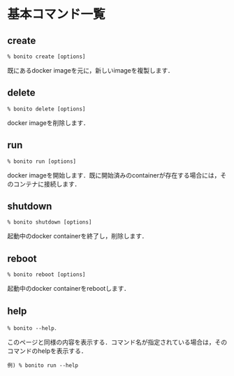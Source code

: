 # 基本コマンド一覧

## create
    % bonito create [options]
既にあるdocker imageを元に，新しいimageを複製します．

## delete
    % bonito delete [options]
docker imageを削除します．

## run
    % bonito run [options]
docker imageを開始します．既に開始済みのcontainerが存在する場合には，そのコンテナに接続します．

## shutdown
    % bonito shutdown [options]
起動中のdocker containerを終了し，削除します．

## reboot
    % bonito reboot [options]
起動中のdocker containerをrebootします．

## help
    % bonito --help．
このページと同様の内容を表示する．コマンド名が指定されている場合は，そのコマンドのhelpを表示する．

    例) % bonito run --help 
